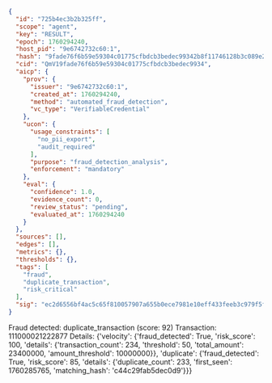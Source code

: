 ```json
{
  "id": "725b4ec3b2b325ff",
  "scope": "agent",
  "key": "RESULT",
  "epoch": 1760294240,
  "host_pid": "9e6742732c60:1",
  "hash": "9fade76f6b59e59304c01775cfbdcb3bedec99342b8f11746128b3c089e2fe40",
  "cid": "QmV19fade76f6b59e59304c01775cfbdcb3bedec9934",
  "aicp": {
    "prov": {
      "issuer": "9e6742732c60:1",
      "created_at": 1760294240,
      "method": "automated_fraud_detection",
      "vc_type": "VerifiableCredential"
    },
    "ucon": {
      "usage_constraints": [
        "no_pii_export",
        "audit_required"
      ],
      "purpose": "fraud_detection_analysis",
      "enforcement": "mandatory"
    },
    "eval": {
      "confidence": 1.0,
      "evidence_count": 0,
      "review_status": "pending",
      "evaluated_at": 1760294240
    }
  },
  "sources": [],
  "edges": [],
  "metrics": {},
  "thresholds": {},
  "tags": [
    "fraud",
    "duplicate_transaction",
    "risk_critical"
  ],
  "sig": "ec2d6556bf4ac5c65f810057907a655b0ece7981e10eff433feeb3c979f5f3ce"
}
```

Fraud detected: duplicate_transaction (score: 92)
Transaction: 111000021222877
Details: {'velocity': {'fraud_detected': True, 'risk_score': 100, 'details': {'transaction_count': 234, 'threshold': 50, 'total_amount': 23400000, 'amount_threshold': 10000000}}, 'duplicate': {'fraud_detected': True, 'risk_score': 85, 'details': {'duplicate_count': 233, 'first_seen': 1760285765, 'matching_hash': 'c44c29fab5dec0d9'}}}